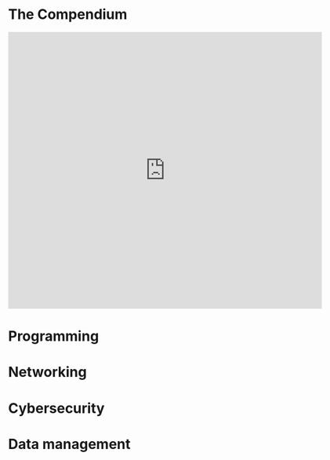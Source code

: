 # The Compendium

<iframe src="https://player.vimeo.com/video/896785348?h=f9c9535daf" width="640" height="564" frameborder="0" allow="autoplay; fullscreen" allowfullscreen></iframe>

# Programming

# Networking

# Cybersecurity

# Data management
